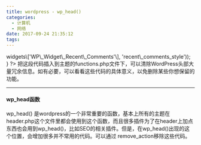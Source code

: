 ```yaml
---
title: wordpress - wp_head()
categories:
  - 计算机
  - 网络
date: 2017-09-24 21:35:12
tags:
---
```


<?php //移除顶部多余信息 remove\_action('wp\_head', 'index\_rel\_link');//当前文章的索引 remove\_action('wp\_head', 'feed\_links\_extra', 3);// 额外的feed,例如category, tag页 remove\_action('wp\_head', 'start\_post\_rel\_link', 10, 0);// 开始篇 remove\_action('wp\_head', 'parent\_post\_rel\_link', 10, 0);// 父篇 remove\_action('wp\_head', 'adjacent\_posts\_rel\_link', 10, 0); // 上、下篇. remove\_action('wp\_head', 'adjacent\_posts\_rel\_link\_wp\_head', 10, 0 );//rel=pre remove\_action('wp\_head', 'wp\_shortlink\_wp\_head', 10, 0 );//rel=shortlink remove\_action('wp\_head', 'rel\_canonical' ); wp\_deregister\_script('l10n'); remove\_action('wp\_head','rsd\_link');//移除head中的rel="EditURI" remove\_action('wp\_head','wlwmanifest\_link');//移除head中的rel="wlwmanifest" remove\_action('wp\_head','rsd\_link');//rsd\_link移除XML-RPC remove\_filter('the\_content', 'wptexturize');//禁用半角符号自动转换为全角 remove\_action('wp\_head', array($wp\_widget\_factory->widgets\['WP\_Widget\_Recent\_Comments'\], 'recent\_comments_style'));&nbsp; } ?> 把这段代码插入到主题的functions.php文件下，可以清除WordPress头部大量冗余信息。如有必要，可以看看这些代码的具体意义，以免删除某些你想保留的功能。  

* * *

#### wp_head函数

wp\_head() 是wordpress的一个非常重要的函数，基本上所有的主题在header.php这个文件里都会使用到这个函数，而且很多插件为了在header上加点东西也会用到wp\_head()，比如SEO的相关插件。但是，在wp\_head()出现的这个位置，会增加很多并不常用的代码。可以通过 remove\_action移除这些代码。